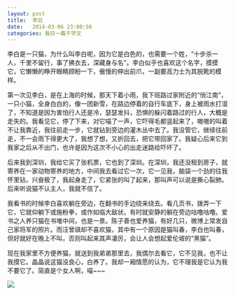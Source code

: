 ```yaml
---
layout: post
title:  李白
date:   2014-03-06 23:00:56
categories: 每日一篇千字文 
---
```


李白是一只猫，为什么叫李白呢，因为它是白色的，也需要一个姓，“十步杀一人，千里不留行，事了拂衣去，深藏身与名”。李白似乎也喜欢这个名字，摸摸它，它懒懒的睁开眼睛顾盼一下，傲慢的伸出前爪，一副要高力士为其脱靴的模样。

第一次见李白，是在上海的时候，那天下着小雨，我下班路过家附近的“俏江南”，一只小猫，全身白白的，像一团新雪，在路边停着的自行车底下，身上被雨水打湿了，不知道是因为害怕行人还是冷，瑟瑟发抖，恐惧的躲闪着路过的行人，大概是走失的。我看见它，停了下来，对它喵了一声，它吓得毛都竖起来了，嗷嗷的叫着不让我靠近，我往前走一步，它就钻到旁边的灌木丛中去了。我没管它，继续往前走，不一会雨下得更大了，我想了想，又折回去，把它带回家了。我疑心后来它到我家之后从不出门，也许是因为这次不小心的出走迷路给吓坏了。

后来我到深圳，我给它买了张机票，它也到了深圳。在深圳，我还没租到房子，就寄养在一家动物寄养的地方，中间我去看过它一次，它一见我，脑袋一个劲的往我怀里钻，兴奋极了，我起身走了，它紧张的叫了起来，那叫声可以说是撕心裂肺。后来听说猫不认主人，我就不信了。

我看书的时候李白喜欢躺在旁边，在翻书的手边绕来绕去。看几页书，拨弄一下它，它就仰躺下或施粉拳，或作如临大敌状。有时就安静的躺在旁边咕噜咕噜。爱书之人养只猫在书堆中间，也是一景。陈子善也爱养猫，有好几只，微博上常发自己家将军的照片。而汪曾祺却不喜欢猫，其中有一个原因是猫叫春，李白也叫春，但好就好在晚上不叫，否则叫起来其声凄厉，会让人会想起爱伦坡的“黑猫”。

现在我家里不方便养猫，就送到我弟弟那里去，我偶尔去看它，它不见我，也不让我摸它。晶晶说这猫没良心，白养了。我却一厢情愿的认为，它不理我是它认为我不要它了。简直是个女人啊，喵~~~

![](http://ww4.sinaimg.cn/large/6208e01fgw1ee6fv4sckzj20im0imq6g.jpg)
